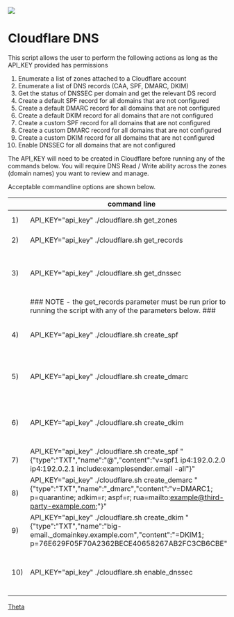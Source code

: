 ![](https://avatars0.githubusercontent.com/u/2897191?s=70&v=4)

<!-- https://guides.github.com/pdfs/markdown-cheatsheet-online.pdf -->

# Cloudflare DNS

This script allows the user to perform the following actions as long as the API_KEY provided has permissions

1) Enumerate a list of zones attached to a Cloudflare account
2) Enumerate a list of DNS records (CAA, SPF, DMARC, DKIM)
3) Get the status of DNSSEC per domain and get the relevant DS record
4) Create a default SPF record for all domains that are not configured
5) Create a default DMARC record for all domains that are not configured
6) Create a default DKIM record for all domains that are not configured
7) Create a custom SPF record for all domains that are not configured
8) Create a custom DMARC record for all domains that are not configured
9) Create a custom DKIM record for all domains that are not configured
10) Enable DNSSEC for all domains that are not configured

The API_KEY will need to be created in Cloudflare before running any of the commands below. You will require DNS Read / Write ability across the zones (domain names) you want to review and manage.

Acceptable commandline options are shown below. 

|   | command line  | description |
|---|---|---|
|  1) | API_KEY="api_key" ./cloudflare.sh get_zones  | This will enumerate all zones in the cloudflare account that the API_KEY Environment Variable has access.   |
|  2) | API_KEY="api_key" ./cloudflare.sh get_records   | This will enumerate all records and create CSV files for CAA, SPF, DMARC, and DKIM records.   |
|  3) | API_KEY="api_key" ./cloudflare.sh get_dnssec  | This will enumerate all domains and check the status of DNSSEC and where applicable will return the DS record required to be set at your Domain Name Provider eg metaname, godaddy etc. Note that not all providers support DNSSEC.  |
|  | ### NOTE - the get_records parameter must be run prior to running the script with any of the parameters below. ### |
|  4) | API_KEY="api_key" ./cloudflare.sh create_spf  | Without any additional information will create a default SPF record for the domains that have "None" in the Record_Type column of output from "get_records" - {"type":"TXT","name":"@","content":"v=spf1 -all"}  |
|  5) | API_KEY="api_key" ./cloudflare.sh create_dmarc  | Without any additional information will create a default DMARC record for the domains that have "None" in the Record_Type column of output from "get_records" - {"type":"TXT","name":"_dmarc","content":"v=DMARC1; p=reject"}  |
|  6) | API_KEY="api_key" ./cloudflare.sh create_dkim  | Without any additional information will create a default DKIM record for the domains that have "None" in the Record_Type column of output from "get_records" - {"type":"TXT","name":"*._domainkey","content":"v=DKIM1; p="}  |
|  7) | API_KEY="api_key" ./cloudflare.sh create_spf "{"type":"TXT","name":"@","content":"v=spf1 ip4:192.0.2.0 ip4:192.0.2.1 include:examplesender.email -all"}"  | This will create the SPF record with information you provide in the commandline  |
|  8) | API_KEY="api_key" ./cloudflare.sh create_demarc "{"type":"TXT","name":"_dmarc","content":"v=DMARC1; p=quarantine; adkim=r; aspf=r; rua=mailto:example@third-party-example.com;"}" | This will create the DMARC record with information you provide in the commandline |
|  9) | API_KEY="api_key" ./cloudflare.sh create_dkim "{"type":"TXT","name":"big-email._domainkey.example.com","content":"=DKIM1; p=76E629F05F70A2362BECE40658267AB2FC3CB6CBE"}"  | This will create the DKIM record with information you provide in the commandline  |
|  10) | API_KEY="api_key" ./cloudflare.sh enable_dnssec  | This will turn on DNSSEC for the domains that have "None" in the Record_Type column of output from "get_records" and return the DS record required to be set at your Domain Name Provider eg metaname, godaddy etc. Note that not all providers support DNSSEC.  |




[Theta](https://theta.co.nz)
